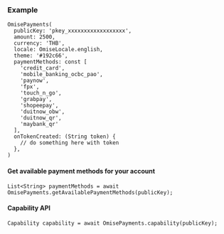 ### Example

```
OmisePayments(
  publicKey: 'pkey_xxxxxxxxxxxxxxxxxx',
  amount: 2500,
  currency: 'THB',
  locale: OmiseLocale.english,
  theme: '#192c66',
  paymentMethods: const [
    'credit_card',
    'mobile_banking_ocbc_pao',
    'paynow',
    'fpx',
    'touch_n_go',
    'grabpay',
    'shopeepay',
    'duitnow_obw',
    'duitnow_qr',
    'maybank_qr'
  ],
  onTokenCreated: (String token) {
    // do something here with token
  },
)
```

#### Get available payment methods for your account

```
List<String> paymentMethods = await OmisePayments.getAvailablePaymentMethods(publicKey);
```

#### Capability API

```
Capability capability = await OmisePayments.capability(publicKey);
```